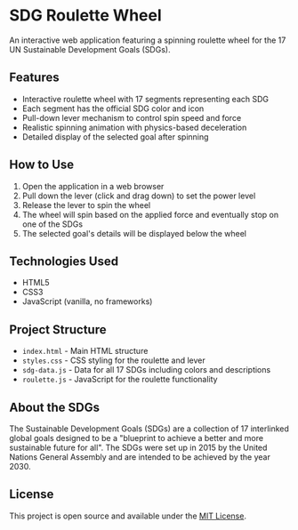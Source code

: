 # SDG Roulette Wheel

An interactive web application featuring a spinning roulette wheel for the 17 UN Sustainable Development Goals (SDGs).

## Features

- Interactive roulette wheel with 17 segments representing each SDG
- Each segment has the official SDG color and icon
- Pull-down lever mechanism to control spin speed and force
- Realistic spinning animation with physics-based deceleration
- Detailed display of the selected goal after spinning

## How to Use

1. Open the application in a web browser
2. Pull down the lever (click and drag down) to set the power level
3. Release the lever to spin the wheel
4. The wheel will spin based on the applied force and eventually stop on one of the SDGs
5. The selected goal's details will be displayed below the wheel

## Technologies Used

- HTML5
- CSS3
- JavaScript (vanilla, no frameworks)

## Project Structure

- `index.html` - Main HTML structure
- `styles.css` - CSS styling for the roulette and lever
- `sdg-data.js` - Data for all 17 SDGs including colors and descriptions
- `roulette.js` - JavaScript for the roulette functionality

## About the SDGs

The Sustainable Development Goals (SDGs) are a collection of 17 interlinked global goals designed to be a "blueprint to achieve a better and more sustainable future for all". The SDGs were set up in 2015 by the United Nations General Assembly and are intended to be achieved by the year 2030.

## License

This project is open source and available under the [MIT License](LICENSE).
